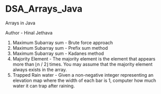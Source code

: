 # DSA_Arrays_Java
Arrays in Java

Author - Hinal Jethava

1. Maximum Subarray sum - Brute force approach
2. Maximum Subarray sum - Prefix sum method
3. Maximum Subarray sum - Kadanes method
4. Majority Element - The majority element is the element that appears more than ⌊n / 2⌋ times. You may assume that the majority element always exists in the array.
5. Trapped Rain water - Given a non-negative integer representing an elevation map where the width of each bar is 1, computer how much water it can trap after raining.